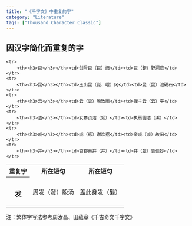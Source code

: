 ```yaml
---
title: "《千字文》中重复的字"
category: "Literature"
tags: ["Thousand Character Classic"]
---
```

## 因汉字简化而重复的字
<table>
	<tr>
		<th>重复字</th><th>所在短句</th><th>所在短句</th>
	</tr>
	<tr>
		<th><h3>发</h3></th><td>周发（發）殷汤</td><td>盖此身发（髮）</td>
	</tr>

	<tr>
		<th><h3>巨</h3></th><td>剑号巨（巨）阙</td><td>巨（鉅）野洞庭</td>
	</tr>
	<tr>
		<th><h3>昆</h3></th><td>玉出昆（崑、崐）冈</td><td>昆（昆）池碣石</td>
	</tr>
	<tr>
		<th><h3>云</h3></th><td>云（雲）腾致雨</td><td>禅主云（云）亭</td>
	</tr>
	<tr>
		<th><h3>洁</h3></th><td>女慕贞洁（絜）</td><td>执扇圆洁（潔）</td>
	</tr>
	<tr>
		<th><h3>戚</h3></th><td>戚（慼）谢欢招</td><td>亲戚（戚）故旧</td>
	</tr>
	<tr>
		<th><h3>并</h3></th><td>百郡秦并（并）</td><td>并（並）皆佳妙</td>
	</tr>
	
</table>


注：繁体字写法参考周汝昌、田蘊章《千古奇文千字文》
